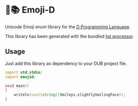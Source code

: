 # 🙂📚  Emoji-D

Unicode Emoji enum library for the [D Programming Language](https://dlang.rg/).

This library has been generated with the bundled [list processor](tools/listprocessor).


## Usage

Just add this library as dependency to your DUB project file.

```d
import std.stdio;
import emojid;

void main()
{
    writeln(cast(string)(Smileys.slightlySmilingFace));
}
```
